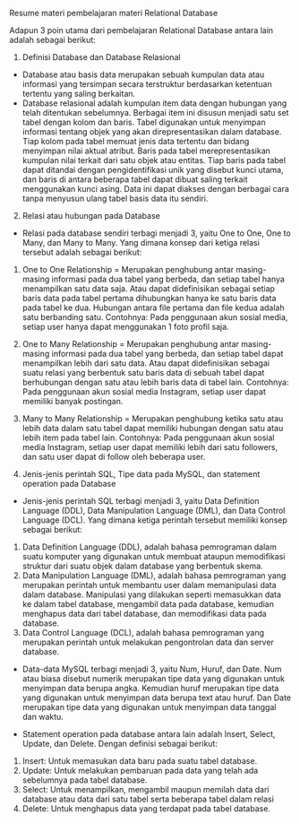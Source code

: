 Resume materi pembelajaran materi Relational Database

Adapun 3 poin utama dari pembelajaran Relational Database antara lain adalah sebagai berikut:
1. Definisi Database dan Database Relasional
- Database atau basis data merupakan sebuah kumpulan data atau informasi yang tersimpan secara terstruktur berdasarkan ketentuan tertentu yang saling berkaitan.
- Database relasional adalah kumpulan item data dengan hubungan yang telah ditentukan sebelumnya. Berbagai item ini disusun menjadi satu set tabel dengan kolom dan baris. Tabel digunakan untuk menyimpan informasi tentang objek yang akan direpresentasikan dalam database. Tiap kolom pada tabel memuat jenis data tertentu dan bidang menyimpan nilai aktual atribut. Baris pada tabel merepresentasikan kumpulan nilai terkait dari satu objek atau entitas. Tiap baris pada tabel dapat ditandai dengan pengidentifikasi unik yang disebut kunci utama, dan baris di antara beberapa tabel dapat dibuat saling terkait menggunakan kunci asing. Data ini dapat diakses dengan berbagai cara tanpa menyusun ulang tabel basis data itu sendiri.

2. Relasi atau hubungan pada Database
- Relasi pada database sendiri terbagi menjadi 3, yaitu One to One, One to Many, dan Many to Many. Yang dimana konsep dari ketiga relasi tersebut adalah sebagai berikut:
1. One to One Relationship = Merupakan penghubung antar masing-masing informasi pada dua tabel yang berbeda, dan setiap tabel hanya menampilkan satu data saja. Atau dapat didefinisikan sebagai setiap baris data pada tabel pertama dihubungkan hanya ke satu baris data pada tabel ke dua. Hubungan antara file pertama dan file kedua adalah satu berbanding satu.
Contohnya: Pada penggunaan akun sosial media, setiap user hanya dapat menggunakan 1 foto profil saja.

2. One to Many Relationship = Merupakan penghubung antar masing-masing informasi pada dua tabel yang berbeda, dan setiap tabel dapat menampilkan lebih dari satu data. Atau dapat didefinisikan sebagai suatu relasi yang berbentuk satu baris data di sebuah tabel dapat berhubungan dengan satu atau lebih baris data di tabel lain.
Contohnya: Pada penggunaan akun sosial media Instagram, setiap user dapat memiliki banyak postingan.

3. Many to Many Relationship = Merupakan penghubung ketika satu atau lebih data dalam satu tabel dapat memiliki hubungan dengan satu atau lebih item pada tabel lain.
Contohnya: Pada penggunaan akun sosial media Instagram, setiap user dapat memiliki lebih dari satu followers, dan satu user dapat di follow oleh beberapa user.

3. Jenis-jenis perintah SQL, Tipe data pada MySQL, dan statement operation pada Database
- Jenis-jenis perintah SQL terbagi menjadi 3, yaitu Data Definition Language (DDL), Data Manipulation Language (DML), dan Data Control Language (DCL). Yang dimana ketiga perintah tersebut memiliki konsep sebagai berikut:
1. Data Definition Language (DDL), adalah bahasa pemrograman dalam suatu komputer yang digunakan untuk membuat ataupun memodifikasi struktur dari suatu objek dalam database yang berbentuk skema.
2. Data Manipulation Language (DML), adalah bahasa pemrograman yang merupakan perintah untuk membantu user dalam memanipulasi data dalam database. Manipulasi yang dilakukan seperti memasukkan data ke dalam tabel database, mengambil data pada database, kemudian menghapus data dari tabel database, dan memodifikasi data pada database.
3. Data Control Language (DCL), adalah bahasa pemrograman yang merupakan perintah untuk melakukan pengontrolan data dan server database.

- Data-data MySQL terbagi menjadi 3, yaitu Num, Huruf, dan Date. Num atau biasa disebut numerik merupakan tipe data yang digunakan untuk menyimpan data berupa angka. Kemudian huruf merupakan tipe data yang digunakan untuk menyimpan data berupa text atau huruf. Dan Date merupakan tipe data yang digunakan untuk menyimpan data tanggal dan waktu.

- Statement operation pada database antara lain adalah Insert, Select, Update, dan Delete. Dengan definisi sebagai berikut:
1. Insert: Untuk memasukan data baru pada suatu tabel database.
2. Update: Untuk melakukan pembaruan pada data yang telah ada sebelumnya pada tabel database.
3. Select: Untuk menampilkan, mengambil maupun memilah data dari database atau data dari satu tabel serta beberapa tabel dalam relasi
4. Delete: Untuk menghapus data yang terdapat pada tabel database.